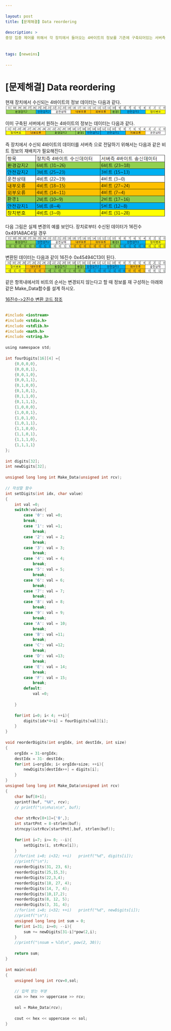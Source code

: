 ```yaml
---

layout: post
title: [문제해결] Data reordering

description: >
중앙 집중 제어를 위해서 각 장치에서 들어오는 4바이트의 정보를 기존에 구축되어있는 서버측 데이터 형태에 맞도록 정보의 재배치가 필요하다.


tags: [neweins]

---
```


# [문제해결] Data reordering

현재 장치에서 수신되는 4바이트의 정보 데이터는 다음과 같다.
![](/assets/img/dataReorder_1.jpg)

이미 구축된 서버에서 원하는 4바이트의 정보는 데이터는 다음과 같다.
![](/assets/img/dataReorder_2.jpg)

즉 장치에서 수신되 4바이트의 데이터를 서버측 으로 전달하기 위해서는 다음과 같은 비트 정보의 재배치가 필요해진다.
![](/assets/img/dataReorder_3.png)

다음 그림은 실제 변경의 예를 보인다.
장치로부터 수신된 데이터가 16진수 0x491A8AC4일 경우
![](/assets/img/dataReorder_4.jpg)

변환된 데이터는 다음과 같이 16진수 0x45494C13이 된다.
![](/assets/img/dataReorder_5.jpg)

같은 항목내에서의 비트의 순서는 변경되지 않는다고 할 때 정보를 재 구성하는 아래와 같은 Make_Data함수를 설계 하시오.


[16진수->2진수 변환 코드 참조](https://neweins.github.io/2018/08/25/(알고리즘)16진수-2진수변환/)

~~~c

#include <iostream>
#include <stdio.h>
#include <stdlib.h>
#include <math.h>
#include <string.h>

using namespace std;

int fourDigits[16][4] ={
	{0,0,0,0}, 
	{0,0,0,1},
	{0,0,1,0},
	{0,0,1,1},
	{0,1,0,0},
	{0,1,0,1},
	{0,1,1,0},
	{0,1,1,1},
	{1,0,0,0},
	{1,0,0,1},
	{1,0,1,0},
	{1,0,1,1},
	{1,1,0,0},
	{1,1,0,1},
	{1,1,1,0},
	{1,1,1,1}
};

int digits[32];
int newDigits[32];

unsigned long long int Make_Data(unsigned int rcv);

// 작성할 함수
int setDigits(int idx, char value)
{
	int val =0;
	switch(value){
		case '0': val =0;
		break;
		case '1': val =1;
			break;
		case '2': val = 2;
			break;
		case '3': val = 3;
			break;
		case '4': val = 4;
			break;
		case '5': val = 5;
			break;
		case '6': val = 6;
			break;
		case '7': val = 7;
			break;
		case '8': val = 8;
			break;
		case '9': val = 9;
			break;
		case 'A': val = 10;
			break;
		case 'B': val =11;
			break;
		case 'C': val =12;
			break;
		case 'D': val =13;
			break;
		case 'E': val = 14;
			break;
		case 'F': val = 15;
			break;
		default:
			val =0;
			
	}

	for(int i=0; i< 4; ++i){
		digits[idx*4+i] = fourDigits[val][i];
	}
}

void reorderDigits(int orgIdx, int destIdx, int size)
{
	orgIdx = 31-orgIdx;
	destIdx = 31- destIdx;
	for(int i=orgIdx; i< orgIdx+size; ++i){
		newDigits[destIdx++] = digits[i];
	}
}
unsigned long long int Make_Data(unsigned int rcv)
{	
	char buf[8+1];
	sprintf(buf, "%X", rcv);
	// printf("\n\n%s\n\n", buf);
	
	char strRcv[8+1]={'0',};
	int startPnt = 8-strlen(buf);
	strncpy(&strRcv[startPnt],buf, strlen(buf));
		
	for(int i=7; i>= 0; --i){
		setDigits(i, strRcv[i]);
	}
	//for(int i=0; i<32; ++i)	printf("%d", digits[i]);
	//printf("\n");
	reorderDigits(31, 23, 6);
	reorderDigits(25,15,3);
	reorderDigits(22,3,4);
	reorderDigits(18, 27, 4);
	reorderDigits(14, 7, 4);
	reorderDigits(10,17,2);
	reorderDigits(8, 12, 5);
	reorderDigits(3, 31, 4);
	//for(int i=0; i<32; ++i)	printf("%d", newDigits[i]);
	//printf("\n");
	unsigned long long int sum = 0;
	for(int i=31; i>=0; --i){
		sum += newDigits[31-i]*pow(2,i);
	}
	//printf("\nsum = %ld\n", pow(2, 30));
	
	return sum;
}

int main(void)
{
	unsigned long int rcv=0,sol;
	
	// 입력 받는 부분
	cin >> hex >> uppercase >> rcv;
		
	sol = Make_Data(rcv);

	cout << hex << uppercase << sol;
}


~~~